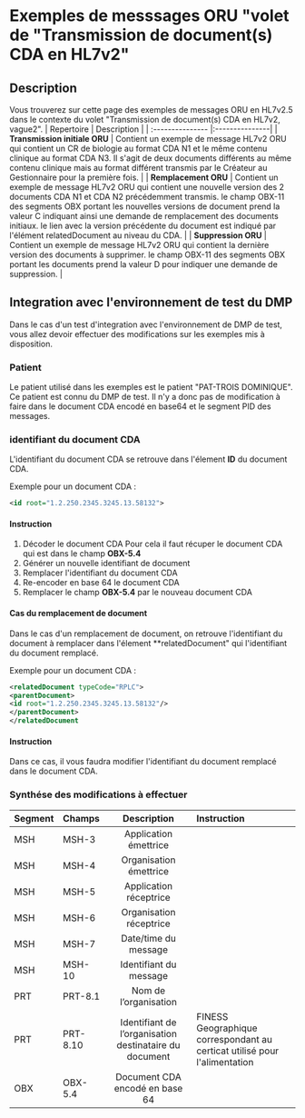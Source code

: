# Exemples de messsages ORU  "volet de "Transmission de document(s) CDA en HL7v2" 

## Description
Vous trouverez sur cette page des exemples de messages ORU en HL7v2.5 dans le contexte du volet "Transmission de document(s) CDA en HL7v2, vague2".
| Repertoire  | Description          |
| :--------------- |:---------------|
| **Transmission initiale ORU**  |   Contient un exemple de message HL7v2 ORU qui contient un CR de biologie au format CDA N1 et le même contenu clinique au format CDA N3. Il s'agit de deux documents différents au même contenu clinique mais au format différent transmis par le Créateur au Gestionnaire pour la première fois.      | 
|  **Remplacement ORU** |   Contient un exemple de message HL7v2 ORU qui contient une nouvelle version des 2 documents CDA N1 et CDA N2 précédemment transmis. le champ OBX-11 des segments OBX portant les nouvelles versions de document prend la valeur C indiquant ainsi une demande de remplacement des documents initiaux. le lien avec la version précédente du document est indiqué par l'élément relatedDocument au niveau du CDA.     | 
|  **Suppression ORU** |  Contient un exemple de message HL7v2 ORU qui contient la dernière version des documents à supprimer. le champ OBX-11 des segments OBX portant les documents prend la valeur D pour indiquer une demande de suppression.  | 

 
## Integration avec l'environnement de test du DMP
Dans le cas d'un test d'integration avec l'environnement de DMP de test, vous allez devoir effectuer des modifications sur les exemples mis à disposition.

### Patient
Le patient utilisé dans les exemples est le patient "PAT-TROIS DOMINIQUE". 
Ce patient est connu du DMP de test. Il n'y a donc pas de modification à faire dans le document CDA encodé en base64 et le segment PID des messages. 

### identifiant du document  CDA
L'identifiant du document CDA  se retrouve dans l'élement **ID** du document CDA.

Exemple pour un document CDA : 
```XML
<id root="1.2.250.2345.3245.13.58132">
```
#### Instruction

1. Décoder le document CDA
Pour cela il faut récuper le document CDA qui est dans le champ **OBX-5.4** 
2. Générer un nouvelle identifiant de document
3. Remplacer l'identifiant du document CDA
4. Re-encoder en base 64 le document CDA
5. Remplacer le champ **OBX-5.4** par le nouveau document CDA

#### Cas du remplacement de document
Dans le cas d'un remplacement de document, on retrouve l'identifiant du document à remplacer dans l'élement **relatedDocument" qui l'identifiant du document remplacé.

Exemple pour un document CDA : 
```XML
<relatedDocument typeCode="RPLC">
<parentDocument>
<id root="1.2.250.2345.3245.13.58132"/>
</parentDocument>
</relatedDocument
```
#### Instruction

Dans ce cas, il vous faudra modifier l'identifiant du document remplacé dans le document CDA.

### Synthése des modifications à effectuer
| Segment  | Champs          | Description | Instruction |
| :--------------- |:---------------| :-----:| :-----|
| MSH  |   MSH-3        |  Application émettrice  | |
| MSH  | MSH-4          |   Organisation émettrice  |  |
| MSH  | MSH-5          |    Application réceptrice  | |
| MSH  | MSH-6          |   Organisation réceptrice | |
| MSH  | MSH-7          |    Date/time du message | |
| MSH  | MSH-10          |   Identifiant du message  | |
| PRT  | PRT-8.1         |   Nom de l’organisation   | |
| PRT  | PRT-8.10        |  Identifiant de l’organisation destinataire du document   |  FINESS Geographique correspondant au certicat utilisé pour l'alimentation |
| OBX  | OBX-5.4         |  Document CDA encodé en base 64    | |







